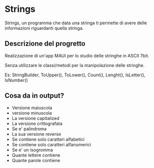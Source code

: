 # Strings
Strings, un programma che data una stringa ti permette di avere delle informazioni riguardanti quella stringa.

## Descrizione del progretto
Realizzazione di un'app MAUI per lo studio delle stringhe in ASCII 7bit.

Senza utilizzare le classi/metodi per la manipolazione delle stringhe.

Es:
StringBuilder, ToUpper(), ToLower(), Count(), Lenght(), IsLetter(), IsNumber()

## Cosa da in output?
  
  - Versione maiuscola
  - versione minuscola
  - La versione capitalized
  - La versione crittografata
  - Se e' palindroma
  - La sua versione reverse
  - Se contiene solo caratteri alfabetici
  - Se contiene solo caratteri alfanumerici
  - Se e' un isogromma
  - Quante lettere contiene
  - Quante parole contiene
 
